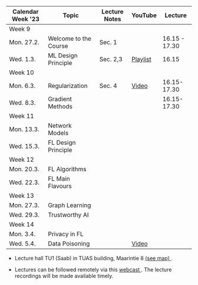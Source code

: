 | Calendar Week '23| Topic                 | Lecture Notes |  YouTube  |  Lecture  |
|-----------------|-----------------------|---------------|--------------|--------------|
|Week 9    |                       |               |              |              |
|    Mon. 27.2.   | Welcome to the Course |        Sec. 1       |              |   16.15 - 17.30        |
|   Wed. 1.3.     | ML Design Principle |   Sec. 2,3            |   <a href="https://youtube.com/playlist?list=PLrbn2dGrLJK_Uix6FM4mOrIcE5m1fZaX3">Playlist</a>         |      16.15       |
|Week 10    |                       |               |              |          |
| Mon. 6.3. | Regularization |        Sec. 4       |  <a href="https://youtu.be/94tlSrs9ZNo">Video</a>             |     16.15-17.30    |
| Wed. 8.3. | Gradient Methods  |               |              |    16.15-17.30    |
|Week 11    |                       |               |              |         |
| Mon. 13.3. | Network Models |               |              |         |
| Wed. 15.3. | FL Design Principle |               |              |         |
|Week 12    |                       |               |              |         |
| Mon. 20.3. | FL Algorithms  |               |              |         |
| Wed. 22.3. |  FL Main Flavours |               |              |         |
|Week 13    |                       |               |              |         |
| Mon. 27.3. | Graph Learning |               |              |         |
| Wed. 29.3. | Trustworthy AI |               |              |         |
|Week 14    |                       |               |              |         |
| Mon. 3.4. | Privacy in FL |               |              |         |
| Wed. 5.4. | Data Poisoning |               |     <a href="https://www.youtube.com/watch?v=MLjK-SC7JSY">Video</a>         |         |

* Lecture hall TU1 (Saab) in TUAS building, Maarintie 8 <a href="https://goo.gl/maps/u9UvHHs1huHbf8wm7"> (see map) </a>. 

* Lectures can be followed remotely via this <a href="https://aalto.cloud.panopto.eu/Panopto/Pages/Viewer.aspx?id=2b75751c-8bfa-4946-ab67-afac007a34dd"> webcast </a>. The lecture recordings will be made available timely. 




